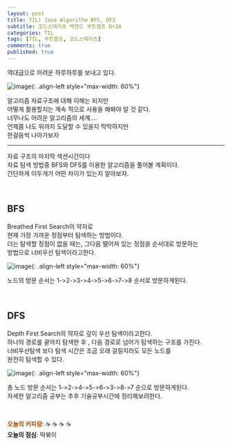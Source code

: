```yaml
---
layout: post
title: TIL) Java Algorithm BFS, DFS
subtitle: 코드스테이츠 백엔드 부트캠프 D+38
categories: TIL
tags: [TIL, 부트캠프, 코드스테이츠]
comments: true
published: true
---
```


역대급으로 어려운 하루하루를 보내고 있다.

![image](https://lh3.googleusercontent.com/drive-viewer/AJc5JmSKkx9a1PN41c-rMk6NyvZF0DtiBCAr_EWlreFeIkELRHdFC-WrF9VEictE2Doi62sdkFIc1NY=w3024-h1728){: .align-left style="max-width: 60%"}

알고리즘 자료구조에 대해 이해는 되지만  
어떻게 활용할지는 계속 적으로 사용을 해봐야 알 것 같다.  
너무나도 어려운 알고리즘의 세계....  
언제쯤 나도 위까지 도달할 수 있을지 막막하지만  
한걸음씩 나아가보자

---

자료 구조의 마지막 섹션시간이다  
자료 탐색 방법중 BFS와 DFS를 이용한 알고리즘을 풀어볼 계획이다.  
간단하게 이두개가 어떤 차이가 있는지 알아보자.

<br/>

## **BFS**  
Breathed First Search의 약자로  
현재 가장 가까운 정점부터 탐색하는 방법이다.  
더는 탐색할 정점이 없을 때는, 그다음 떨어져 있는 정점을 순서대로 방문하는  
방법으로 너비우선 탐색이라고한다.

![image](https://lh3.googleusercontent.com/drive-viewer/AJc5JmSjD7nDn_Chrce6uUnpDVKj-RuJiOfkO4SkZL89glxKGWQ-Cgko20bvkde8mmeUuvc9hRiX28U=w3024-h1728){: .align-left style="max-width: 60%"}

노드의 방문 순서는 1->2->3->4->5->6->7->8 순서로 방문하게된다.

<br/> 

## **DFS**  
Depth First Search의 약자로 깊이 우선 탐색이라고한다.  
하나의 경로를 끝까지 탐색한 후 , 다음 경로로 넘어가 탐색하는 구조를 가진다.   
너비우선탐색 보다 탐색 시간은 조금 오래 걸릴지라도 모든 노드를  
완전히 탐색할 수 있다.

![image](https://lh3.googleusercontent.com/drive-viewer/AJc5JmSXMm_ZEN_9RU-22ZmIHcDAJxNokKbVv5b8c5di6VXW6hWFoL7rLFV3j_YRONdRCgBHH8kT9SE=w3024-h1728){: .align-left style="max-width: 60%"}

총 노드 방문 순서는 1->2->4->5->6->3->8->7 순으로 방문하게된다.  
자세한 알고리즘 공부는 추후 기술공부시간에 정리해보려한다.




<br/>

<span style="color:#994C00">**오늘의 커피량**</span>: ☕️ ☕️ ☕️ ☕️   
**오늘의 점심**: 떡볶이